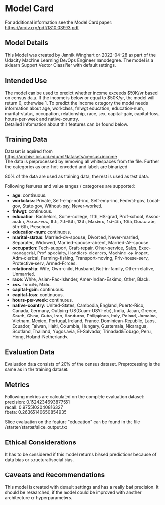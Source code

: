 # Model Card

For additional information see the Model Card paper: https://arxiv.org/pdf/1810.03993.pdf

## Model Details
This Model was created by Jannik Winghart on 2022-04-28 as part of the Udacity Machine Learning DevOps Engineer nanodegree.
The model is a sklearn Support Vector Classifier with default settings.

## Intended Use
The model can be used to predict whether income exceeds $50K/yr based on census data.
If the income is below or equal to $50K/yr, the model will return 0, otherwise 1.
To predict the income category the model needs information about age, workclass, fnlwgt
education, education-num, marital-status, occupation, relationship, race, sex, capital-gain, 
capital-loss, hours-per-week and native-country.   
Detailed Information about this features can be found below.

## Training Data
Dataset is aquired from https://archive.ics.uci.edu/ml/datasets/census+income  
The data is preprocessed by removing all whitespaces from the file. Further the categories as one-hot-encoded and labels are binarized

80% of the data are used as training data, the rest is used as test data.

Following features and value ranges / categories are supported:
- **age**: continuous.  
- **workclass**: Private, Self-emp-not-inc, Self-emp-inc, Federal-gov, Local-gov, State-gov, Without-pay, Never-worked.
- **fnlwgt**: continuous.
- **education**: Bachelors, Some-college, 11th, HS-grad, Prof-school, Assoc-acdm, Assoc-voc, 9th, 7th-8th, 12th, Masters, 1st-4th, 10th, Doctorate, 5th-6th, Preschool.
- **education-num**: continuous.  
- **marital-status**: Married-civ-spouse, Divorced, Never-married, Separated, Widowed, Married-spouse-absent, Married-AF-spouse.  
- **occupation**: Tech-support, Craft-repair, Other-service, Sales, Exec-managerial, Prof-specialty, Handlers-cleaners, Machine-op-inspct, Adm-clerical, Farming-fishing, Transport-moving, Priv-house-serv, Protective-serv, Armed-Forces.  
- **relationship**: Wife, Own-child, Husband, Not-in-family, Other-relative, Unmarried.  
- **race**: White, Asian-Pac-Islander, Amer-Indian-Eskimo, Other, Black.  
- **sex**: Female, Male.  
- **capital-gain**: continuous.  
- **capital-loss**: continuous.  
- **hours-per-week**: continuous.  
- **native-country**: United-States, Cambodia, England, Puerto-Rico, Canada, Germany, Outlying-US(Guam-USVI-etc), India, Japan, Greece, South, China, Cuba, Iran, Honduras, Philippines, Italy, Poland, Jamaica, Vietnam, Mexico, Portugal, Ireland, France, Dominican-Republic, Laos, Ecuador, Taiwan, Haiti, Columbia, Hungary, Guatemala, Nicaragua, Scotland, Thailand, Yugoslavia, El-Salvador, Trinadad&Tobago, Peru, Hong, Holand-Netherlands.  


## Evaluation Data
Evaluation data consists of 20% of the census dataset.
Preprocessing is the same as in the training dataset.

## Metrics
Following metrics are calculated on the complete evaluation dataset:  
precision: 0.1524234693877551  
recall: 0.9755102040816327  
fbeta: 0.26365140650854935  

Slice evaluation on the feature "education" can be found in the file /starter/starter/slice_output.txt


## Ethical Considerations
It has to be considered if this model returns biased predictions because of data bias or structural/social bias.

## Caveats and Recommendations
This model is created with default settings and has a really bad precision. 
It should be researched, if the model could be improved with another architecture or hyperparameters.
